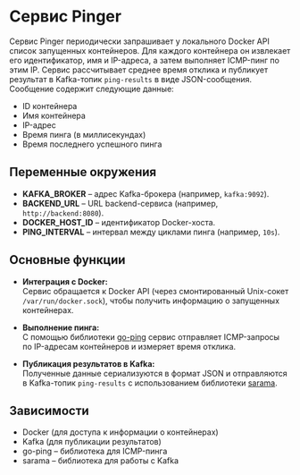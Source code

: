 # Сервис Pinger

Сервис Pinger периодически запрашивает у локального Docker API список запущенных контейнеров. Для каждого контейнера он извлекает его идентификатор, имя и IP-адреса, а затем выполняет ICMP-пинг по этим IP. Сервис рассчитывает среднее время отклика и публикует результат в Kafka-топик `ping-results` в виде JSON-сообщения. Сообщение содержит следующие данные:
- ID контейнера
- Имя контейнера
- IP-адрес
- Время пинга (в миллисекундах)
- Время последнего успешного пинга

## Переменные окружения

- **KAFKA_BROKER** – адрес Kafka-брокера (например, `kafka:9092`).
- **BACKEND_URL** – URL backend-сервиса (например, `http://backend:8080`).
- **DOCKER_HOST_ID** – идентификатор Docker-хоста.
- **PING_INTERVAL** – интервал между циклами пинга (например, `10s`).

## Основные функции

- **Интеграция с Docker:**  
  Сервис обращается к Docker API (через смонтированный Unix-сокет `/var/run/docker.sock`), чтобы получить информацию о запущенных контейнерах.

- **Выполнение пинга:**  
  С помощью библиотеки [go-ping](https://github.com/go-ping/ping) сервис отправляет ICMP-запросы по IP-адресам контейнеров и измеряет время отклика.

- **Публикация результатов в Kafka:**  
  Полученные данные сериализуются в формат JSON и отправляются в Kafka-топик `ping-results` с использованием библиотеки [sarama](https://github.com/Shopify/sarama).

## Зависимости

- Docker (для доступа к информации о контейнерах)
- Kafka (для публикации результатов)
- go-ping – библиотека для ICMP-пинга
- sarama – библиотека для работы с Kafka